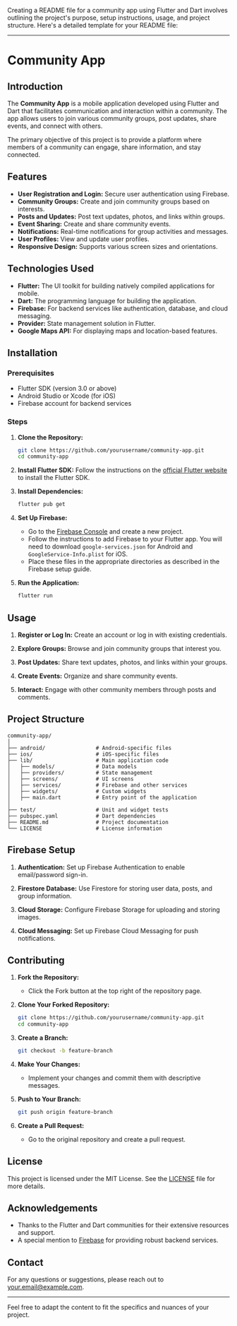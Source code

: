 Creating a README file for a community app using Flutter and Dart involves outlining the project's purpose, setup instructions, usage, and project structure. Here's a detailed template for your README file:

---

# Community App

## Introduction

The **Community App** is a mobile application developed using Flutter and Dart that facilitates communication and interaction within a community. The app allows users to join various community groups, post updates, share events, and connect with others.

The primary objective of this project is to provide a platform where members of a community can engage, share information, and stay connected.

## Features

- **User Registration and Login:** Secure user authentication using Firebase.
- **Community Groups:** Create and join community groups based on interests.
- **Posts and Updates:** Post text updates, photos, and links within groups.
- **Event Sharing:** Create and share community events.
- **Notifications:** Real-time notifications for group activities and messages.
- **User Profiles:** View and update user profiles.
- **Responsive Design:** Supports various screen sizes and orientations.

## Technologies Used

- **Flutter:** The UI toolkit for building natively compiled applications for mobile.
- **Dart:** The programming language for building the application.
- **Firebase:** For backend services like authentication, database, and cloud messaging.
- **Provider:** State management solution in Flutter.
- **Google Maps API:** For displaying maps and location-based features.

## Installation

### Prerequisites

- Flutter SDK (version 3.0 or above)
- Android Studio or Xcode (for iOS)
- Firebase account for backend services

### Steps

1. **Clone the Repository:**
    ```bash
    git clone https://github.com/yourusername/community-app.git
    cd community-app
    ```

2. **Install Flutter SDK:**
    Follow the instructions on the [official Flutter website](https://flutter.dev/docs/get-started/install) to install the Flutter SDK.

3. **Install Dependencies:**
    ```bash
    flutter pub get
    ```

4. **Set Up Firebase:**
    - Go to the [Firebase Console](https://console.firebase.google.com/) and create a new project.
    - Follow the instructions to add Firebase to your Flutter app. You will need to download `google-services.json` for Android and `GoogleService-Info.plist` for iOS.
    - Place these files in the appropriate directories as described in the Firebase setup guide.

5. **Run the Application:**
    ```bash
    flutter run
    ```

## Usage

1. **Register or Log In:**
   Create an account or log in with existing credentials.

2. **Explore Groups:**
   Browse and join community groups that interest you.

3. **Post Updates:**
   Share text updates, photos, and links within your groups.

4. **Create Events:**
   Organize and share community events.

5. **Interact:**
   Engage with other community members through posts and comments.

## Project Structure

```
community-app/
│
├── android/                # Android-specific files
├── ios/                    # iOS-specific files
├── lib/                    # Main application code
│   ├── models/             # Data models
│   ├── providers/          # State management
│   ├── screens/            # UI screens
│   ├── services/           # Firebase and other services
│   ├── widgets/            # Custom widgets
│   ├── main.dart           # Entry point of the application
│
├── test/                   # Unit and widget tests
├── pubspec.yaml            # Dart dependencies
├── README.md               # Project documentation
└── LICENSE                 # License information
```

## Firebase Setup

1. **Authentication:**
   Set up Firebase Authentication to enable email/password sign-in.

2. **Firestore Database:**
   Use Firestore for storing user data, posts, and group information.

3. **Cloud Storage:**
   Configure Firebase Storage for uploading and storing images.

4. **Cloud Messaging:**
   Set up Firebase Cloud Messaging for push notifications.

## Contributing

1. **Fork the Repository:**
   - Click the Fork button at the top right of the repository page.

2. **Clone Your Forked Repository:**
    ```bash
    git clone https://github.com/yourusername/community-app.git
    cd community-app
    ```

3. **Create a Branch:**
    ```bash
    git checkout -b feature-branch
    ```

4. **Make Your Changes:**
   - Implement your changes and commit them with descriptive messages.

5. **Push to Your Branch:**
    ```bash
    git push origin feature-branch
    ```

6. **Create a Pull Request:**
   - Go to the original repository and create a pull request.

## License

This project is licensed under the MIT License. See the [LICENSE](LICENSE) file for more details.

## Acknowledgements

- Thanks to the Flutter and Dart communities for their extensive resources and support.
- A special mention to [Firebase](https://firebase.google.com/) for providing robust backend services.

## Contact

For any questions or suggestions, please reach out to [your.email@example.com](mailto:your.email@example.com).

---

Feel free to adapt the content to fit the specifics and nuances of your project.
